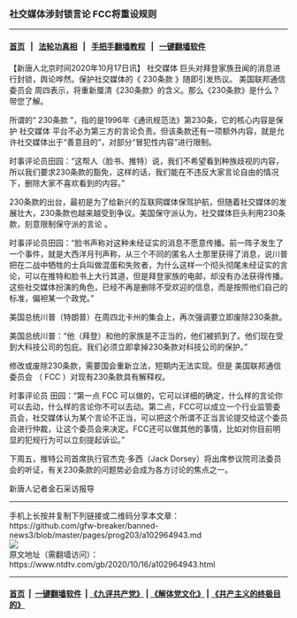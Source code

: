 ### 社交媒体涉封锁言论 FCC将重设规则
------------------------

#### [首页](https://github.com/gfw-breaker/banned-news3/blob/master/README.md) &nbsp;&nbsp;|&nbsp;&nbsp; [法轮功真相](https://github.com/begood0513/basic/blob/master/README.md)  &nbsp;&nbsp;|&nbsp;&nbsp; [手把手翻墙教程](https://github.com/gfw-breaker/guides/wiki)  &nbsp;&nbsp;|&nbsp;&nbsp; [一键翻墙软件](https://github.com/gfw-breaker/nogfw/blob/master/README.md)  



<div><div class="post_content" itemprop="articleBody">
 <p>
  【新唐人北京时间2020年10月17日讯】
  <ok href="https://www.ntdtv.com/gb/社交媒体.htm">
   社交媒体
  </ok>
  巨头对拜登家族丑闻的消息进行封锁，舆论哗然。保护社交媒体的《
  <ok href="https://www.ntdtv.com/gb/230条款.htm">
   230条款
  </ok>
  》随即引发热议。
  <ok href="https://www.ntdtv.com/gb/美国联邦通信委员会.htm">
   美国联邦通信委员会
  </ok>
  周四表示，将重新厘清《230条款》的含义。那么《230条款》是什么？ 带您了解。
 </p>
 <p>
  所谓的“
  <ok href="https://www.ntdtv.com/gb/230条款.htm">
   230条款
  </ok>
  ”，指的是1996年《通讯规范法》第230条，它的核心内容是保护
  <ok href="https://www.ntdtv.com/gb/社交媒体.htm">
   社交媒体
  </ok>
  平台不必为第三方的言论负责。但该条款还有一项额外内容，就是允许社交媒体出于“善意目的”，对部分“冒犯性内容”进行限制。
 </p>
 <p>
  时事评论员田园：“这帮人（脸书、推特）说，我们不希望看到种族歧视的内容，所以我们要求230条款的豁免，这样的话，我们能在不违反大家言论自由的情况下，删除大家不喜欢看到的内容。”
 </p>
 <p>
  230条款的出台，最初是为了给新兴的互联网媒体保驾护航，但随着社交媒体的发展壮大，230条款也越来越受到争议。美国保守派认为，社交媒体巨头利用230条款，刻意限制保守派的言论 。
 </p>
 <p>
  时事评论员田园：“脸书声称对这种未经证实的消息不愿意传播。前一阵子发生了一个事件，就是大西洋月刊声称，从三个不同的匿名人士那里获得了消息，说川普把在二战中牺牲的士兵叫做混蛋和失败者，为什么这样一个彻头彻尾未经证实的言论，可以在推特和脸书上大行其道，但是拜登家族的电邮，却没有办法获得传播。这些社交媒体扮演的角色，已经不再是删除不受欢迎的信息，而是按照他们自己的标准，偏袒某一个政党。”
 </p>
 <p>
  美国总统川普（特朗普）在周四北卡州的集会上，再次强调要立即废除230条款。
 </p>
 <p>
  美国总统川普：“他（拜登）和他的家族是不正当的，他们被抓到了。他们现在受到大科技公司的包庇。我们必须立即拿掉230条款对科技公司的保护。”
 </p>
 <p>
  修改或废除230条款，需要国会重新立法，短期内无法实现。但是
  <ok href="https://www.ntdtv.com/gb/美国联邦通信委员会.htm">
   美国联邦通信委员会
  </ok>
  （
  <ok href="https://www.ntdtv.com/gb/fcc.htm">
   FCC
  </ok>
  ）对现有230条款具有解释权。
 </p>
 <p>
  时事评论员 田园：“第一点
  <ok href="https://www.ntdtv.com/gb/fcc.htm">
   FCC
  </ok>
  可以做的，它可以详细的确定，什么样的言论你可以去动，什么样的言论你不可以去动。第二点，FCC可以成立一个行业监管委员会，社交媒体认为某个言论不正当，可以把这个所谓不正当言论提交给这个委员会进行仲裁，让这个委员会来决定。FCC还可以做其他的事情，比如对你目前明显的犯规行为可以立刻提起诉讼。”
 </p>
 <p>
  下周五，推特公司首席执行官杰克·多西（Jack Dorsey）将出席参议院司法委员会的听证，有关230条款的问题势必会成为各方讨论的焦点之一。
 </p>
 <p>
  新唐人记者金石采访报导
 </p>
 <div class="single_ad">
 </div>
</div>
</div>
<hr/>
手机上长按并复制下列链接或二维码分享本文章：<br/>
https://github.com/gfw-breaker/banned-news3/blob/master/pages/prog203/a102964943.md <br/>
<a href='https://github.com/gfw-breaker/banned-news3/blob/master/pages/prog203/a102964943.md'><img src='https://github.com/gfw-breaker/banned-news3/blob/master/pages/prog203/a102964943.md.png'/></a> <br/>
原文地址（需翻墙访问）：https://www.ntdtv.com/gb/2020/10/16/a102964943.html


------------------------
#### [首页](https://github.com/gfw-breaker/banned-news3/blob/master/README.md) &nbsp;|&nbsp; [一键翻墙软件](https://github.com/gfw-breaker/nogfw/blob/master/README.md) &nbsp;| [《九评共产党》](https://github.com/gfw-breaker/9ping.md/blob/master/README.md#九评之一评共产党是什么) | [《解体党文化》](https://github.com/gfw-breaker/jtdwh.md/blob/master/README.md) | [《共产主义的终极目的》](https://github.com/gfw-breaker/gczydzjmd.md/blob/master/README.md)


<img src='http://gfw-breaker.win/banned-news3/pages/prog203/a102964943.md' width='0px' height='0px'/>